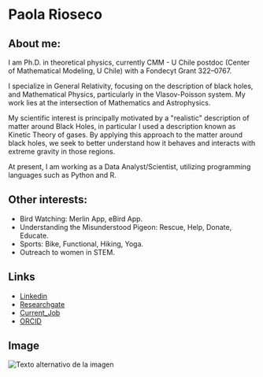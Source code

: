 <!-- # prioseco.github.io -->

# Paola Rioseco

## About me:

I am Ph.D. in theoretical physics, currently CMM - U Chile postdoc (Center of Mathematical Modeling, U Chile) with a Fondecyt Grant 322–0767.

I specialize in General Relativity, focusing on the description of black holes, and Mathematical Physics, particularly in the Vlasov-Poisson system. My work lies at the intersection of Mathematics and Astrophysics.

My scientific interest is principally motivated by a "realistic" description of matter around Black Holes, in particular I used a description known as Kinetic Theory of gases. By applying this approach to the matter around black holes, we seek to better understand how it behaves and interacts with extreme gravity in those regions. 

At present, I am working as a Data Analyst/Scientist, utilizing programming languages such as Python and R.

## Other interests:
- Bird Watching: Merlin App, eBird App.
- Understanding the Misunderstood Pigeon: Rescue, Help, Donate, Educate.
- Sports: Bike, Functional, Hiking, Yoga.
- Outreach to women in STEM.

## Links

- [Linkedin](https://www.linkedin.com/in/paola-rioseco-770130197/)
- [Researchgate](https://www.researchgate.net/profile/Paola-Rioseco/research)
- [Current_Job](https://www.cmm.uchile.cl/?cmm_people=paola-rioseco)
- [ORCID](https://orcid.org/0000-0002-7757-3291)


## Image

![Texto alternativo de la imagen](ruta/de/la/imagen.jpg)
